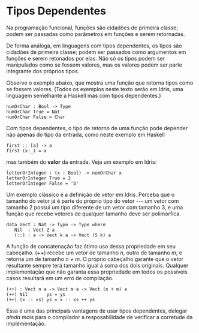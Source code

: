 # Tipos Dependentes

Na programação funcional, funções são cidadões de primeira classe;
podem ser passadas como parâmetros em funções e serem retornadas.

De forma análoga, em linguagens com tipos dependentes, os tipos são cidadões
de primeira classe; podem ser passados como argumentos em funções e serem retonados por elas.
Não só os tipos podem ser manipulados como se fossem valores, mas os valores podem ser parte
integrante dos próprios tipos.

Observe o exemplo abaixo, que mostra uma função que retorna tipos como se fossem valores.
(Todos os exemplos neste texto serão em Idris, uma linguagem semelhante a Haskell mas com tipos dependentes.)

```
numOrChar : Bool -> Type
numOrChar True = Nat
numOrChar False = Char
```

Com tipos dependentes, o tipo de retorno de uma função pode depender não apenas do tipo da entrada, como neste exemplo em Haskell

```
first :: [a] -> a
first (x:_) = x
```

mas também do **valor** da entrada. Veja um exemplo em Idris:

```
letterOrInteger : (x : Bool) -> numOrChar x
letterOrInteger True = 2
letterOrInteger False = 'b'
```

Um exemplo clássico é a definição de vetor em Idris. Perceba que o tamanho do vetor já é parte do próprio tipo do vetor --- 
um vetor com tamanho 2 possui um tipo diferente de um vetor com tamanho 3, e uma função que recebe vetores de qualquer tamanho
deve ser polimórfica.

```
data Vect : Nat -> Type -> Type where
   Nil  : Vect Z a
   (::) : a -> Vect k a -> Vect (S k) a
```

A função de concatenação faz ótimo uso dessa propriedade em seu cabeçalho. (++) recebe um vetor de tamanho *n*, outro de tamanho *m*, e retorna
um de tamanho *n + m*. O próprio cabeçalho garante que o vetor resultante sempre terá tamanho igual à soma dos dois originais. Qualquer implementação
que não garanta essa propriedade em todos os possíveis casos resultará em um erro de compilação.

```
(++) : Vect n a -> Vect m a -> Vect (n + m) a
(++) Nil       ys = ys
(++) (x :: xs) ys = x :: xs ++ ys
```

Essa é uma das principais vantagens de usar tipos dependentes, delegar *ainda mais* para o 
compilador a resposabilidade de verificar a corretude da implementação.
